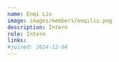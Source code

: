 ```yaml
---
name: Enqi Liu
image: images/members/enqiliu.png
description: Intern
role: Intern
links:
#joined: 2024-12-04
---
```


 